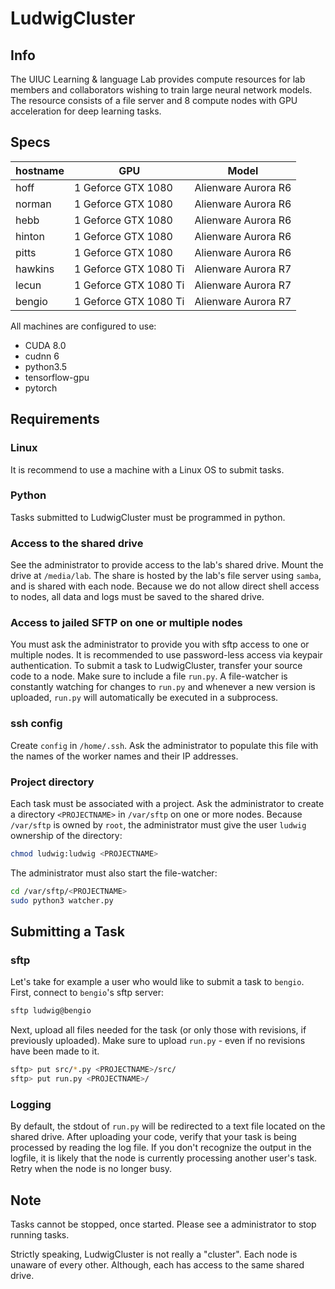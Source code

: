 # LudwigCluster

## Info

The UIUC Learning & language Lab provides compute resources for lab members and collaborators wishing to train large neural network models. 
The resource consists of a file server and 8 compute nodes with GPU acceleration for deep learning tasks.

## Specs

| hostname  |GPU                    | Model               |
|-----------|-----------------------|---------------------|
| hoff      |1 Geforce GTX 1080     | Alienware Aurora R6 |
| norman    |1 Geforce GTX 1080     | Alienware Aurora R6 |
| hebb      |1 Geforce GTX 1080     | Alienware Aurora R6 |
| hinton    |1 Geforce GTX 1080     | Alienware Aurora R6 |
| pitts     |1 Geforce GTX 1080     | Alienware Aurora R6 |
| hawkins   |1 Geforce GTX 1080 Ti  | Alienware Aurora R7 |
| lecun     |1 Geforce GTX 1080 Ti  | Alienware Aurora R7 |
| bengio    |1 Geforce GTX 1080 Ti  | Alienware Aurora R7 |

All machines are configured to use:
* CUDA 8.0
* cudnn 6
* python3.5
* tensorflow-gpu
* pytorch


## Requirements

### Linux
It is recommend to use a machine with a Linux OS to submit tasks. 

### Python
Tasks submitted to LudwigCluster must be programmed in python.

### Access to the shared drive
See the administrator to provide access to the lab's shared drive. Mount the drive at ```/media/lab```.
The share is hosted by the lab's file server using ```samba```, and is shared with each node. 
Because we do not allow direct shell access to nodes, all data and logs must be saved to the shared drive.

### Access to jailed SFTP on one or multiple nodes
You must ask the administrator to provide you with sftp access to one or multiple nodes.
It is recommended to use password-less access via keypair authentication. 
To submit a task to LudwigCluster, transfer your source code to a node. 
Make sure to include a file ```run.py```. 
A file-watcher is constantly watching for changes to ```run.py``` and whenever a new version is uploaded, ```run.py``` will automatically be executed in a subprocess.

### ssh config
Create ```config``` in ```/home/.ssh```.
Ask the administrator to populate this file with the names of the worker names and their IP addresses.
### Project directory
Each task must be associated with a project. 
Ask the administrator to create a directory ```<PROJECTNAME>``` in ```/var/sftp``` on one or more nodes. 
Because ```/var/sftp``` is owned by ```root```, the administrator must give the user ```ludwig``` ownership of the directory:
```bash
chmod ludwig:ludwig <PROJECTNAME>
``` 
The administrator must also start the file-watcher:
```bash
cd /var/sftp/<PROJECTNAME>
sudo python3 watcher.py
```
## Submitting a Task

### sftp
Let's take for example a user who would like to submit a task to ```bengio```. 
First, connect to ```bengio```'s sftp server:
```bash
sftp ludwig@bengio
```

Next, upload all files needed for the task (or only those with revisions, if previously uploaded).
Make sure to upload ```run.py``` - even if no revisions have been made to it.
```bash
sftp> put src/*.py <PROJECTNAME>/src/
sftp> put run.py <PROJECTNAME>/
```

### Logging
By default, the stdout of ```run.py``` will be redirected to a text file located on the shared drive.
After uploading your code, verify that your task is being processed by reading the log file.
If you don't recognize the output in the logfile, it is likely that the node is currently processing another user's task.
Retry when the node is no longer busy. 

## Note

Tasks cannot be stopped, once started. Please see a administrator to stop running tasks.

Strictly speaking, LudwigCluster is not really a "cluster". 
Each node is unaware of every other. Although, each has access to the same shared drive. 